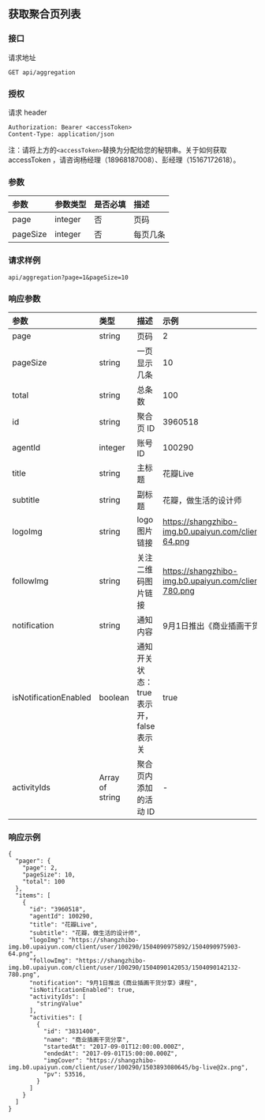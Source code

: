 ## 获取聚合页列表

### 接口

请求地址

```
GET api/aggregation
```

### 授权

请求 header

```
Authorization: Bearer <accessToken>
Content-Type: application/json
```

注：请将上方的`<accessToken>`替换为分配给您的秘钥串。关于如何获取 accessToken ，请咨询杨经理（18968187008）、彭经理（15167172618）。

### 参数

| 参数 | 参数类型 | 是否必填 | 描述 |
| :--- | :--- | :--- | :--- |
| page | integer | 否 | 页码 |
| pageSize | integer | 否 | 每页几条 |

### 请求样例

```
api/aggregation?page=1&pageSize=10
```

### 响应参数

| 参数 | 类型 | 描述 | 示例 |
| :--- | :--- | :--- | :--- |
| page | string | 页码 | 2 |
| pageSize | string | 一页显示几条 | 10 |
| total | string | 总条数 | 100 |
| id | string | 聚合页 ID | 3960518 |
| agentId | integer | 账号 ID | 100290 |
| title | string | 主标题 | 花瓣Live |
| subtitle | string | 副标题 | 花瓣，做生活的设计师 |
| logoImg | string | logo 图片链接 | https://shangzhibo-img.b0.upaiyun.com/client/user/100290/1504090975892/1504090975903-64.png |
| followImg | string | 关注二维码图片链接 | https://shangzhibo-img.b0.upaiyun.com/client/user/100290/1504090142053/1504090142132-780.png |
| notification | string | 通知内容 | 9月1日推出《商业插画干货分享》课程 |
| isNotificationEnabled | boolean | 通知开关状态：true 表示开，false 表示关 | true |
| activityIds | Array of string | 聚合页内添加的活动 ID | - |

### 响应示例

```
{
  "pager": {
    "page": 2,
    "pageSize": 10,
    "total": 100
  },
  "items": [
    {
      "id": "3960518",
      "agentId": 100290,
      "title": "花瓣Live",
      "subtitle": "花瓣，做生活的设计师",
      "logoImg": "https://shangzhibo-img.b0.upaiyun.com/client/user/100290/1504090975892/1504090975903-64.png",
      "followImg": "https://shangzhibo-img.b0.upaiyun.com/client/user/100290/1504090142053/1504090142132-780.png",
      "notification": "9月1日推出《商业插画干货分享》课程",
      "isNotificationEnabled": true,
      "activityIds": [
        "stringValue"
      ],
      "activities": [
        {
          "id": "3831400",
          "name": "商业插画干货分享",
          "startedAt": "2017-09-01T12:00:00.000Z",
          "endedAt": "2017-09-01T15:00:00.000Z",
          "imgCover": "https://shangzhibo-img.b0.upaiyun.com/client/user/100290/1503893080645/bg-live@2x.png",
          "pv": 53516,
        }
      ]
    }
  ]
}
```



